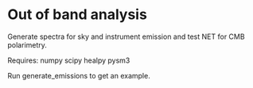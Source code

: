 # Out of band analysis

  Generate spectra for sky and instrument emission and test NET for CMB polarimetry.
  
  Requires: 
  numpy
  scipy
  healpy
  pysm3

  Run generate_emissions to get an example.
